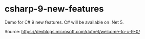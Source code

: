 # csharp-9-new-features

Demo for C# 9 new features.
C# will be available on .Net 5.

Source: https://devblogs.microsoft.com/dotnet/welcome-to-c-9-0/

